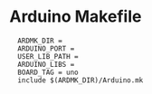 # Arduino Makefile

```
  ARDMK_DIR = 
  ARDUINO_PORT = 
  USER_LIB_PATH = 
  ARDUINO_LIBS = 
  BOARD_TAG = uno
  include $(ARDMK_DIR)/Arduino.mk
```
